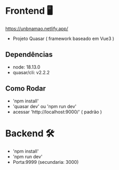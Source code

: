 # Frontend 🖥️

https://unbnamao.netlify.app/
- Projeto Quasar ( framework baseado em Vue3 )
## Dependências
- node: 18.13.0
- quasar/cli: v2.2.2
## Como Rodar
- 'npm install'
- 'quasar dev' ou 'npm run dev'
-  acessar 'http://localhost:9000/' ( padrão ) 
# Backend 🛠️
- 'npm install'
- 'npm run dev'
- Porta:9999 (secundaria: 3000)

